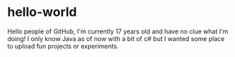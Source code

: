 # hello-world
Hello people of GitHub, I'm currently 17 years old and have no clue what I'm doing!
I only know Java as of now with a bit of c# but I wanted some place to upload fun projects or experiments.
